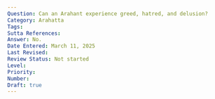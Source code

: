 ```yaml
---
Question: Can an Arahant experience greed, hatred, and delusion?
Category: Arahatta
Tags:
Sutta References:
Answer: No.
Date Entered: March 11, 2025
Last Revised:
Review Status: Not started
Level: 
Priority: 
Number: 
Draft: true
---
```

